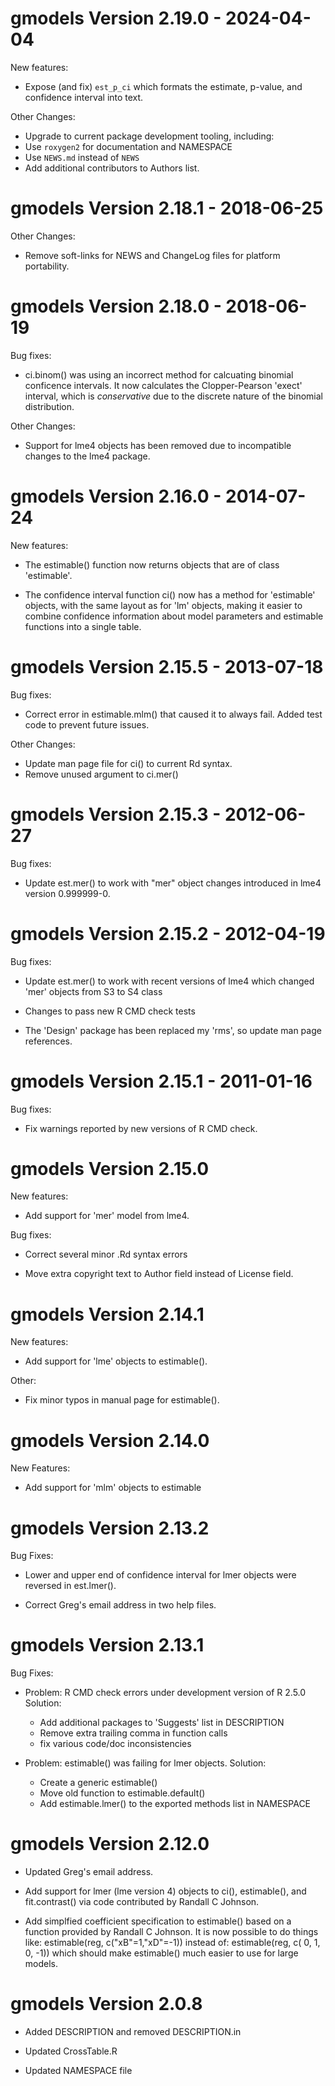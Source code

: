 # gmodels Version 2.19.0  - 2024-04-04

New features:
  - Expose (and fix) `est_p_ci` which formats the estimate, p-value, and confidence interval into text.

Other Changes:
  - Upgrade to current package development tooling, including:
  - Use `roxygen2` for documentation and NAMESPACE
  - Use `NEWS.md` instead of `NEWS`
  - Add additional contributors to Authors list.

# gmodels Version 2.18.1 - 2018-06-25

Other Changes:
  - Remove soft-links for NEWS and ChangeLog files for platform portability.

# gmodels Version 2.18.0 - 2018-06-19

Bug fixes:
  
  - ci.binom() was using an incorrect method for calcuating binomial
    conficence intervals.  It now calculates the Clopper-Pearson 'exect'
    interval, which is *conservative* due to the discrete nature of the
    binomial distribution.

Other Changes:
  
  - Support for lme4 objects has been removed due to incompatible
    changes to the lme4 package.

# gmodels Version 2.16.0 - 2014-07-24

New features:
  
  - The estimable() function now returns objects that are of class
    'estimable'.
  
  - The confidence interval function ci() now has a method for
    'estimable' objects, with the same layout as for 'lm' objects,
    making it easier to combine confidence information about model
    parameters and estimable functions into a single table.


# gmodels Version 2.15.5 - 2013-07-18

Bug fixes:

- Correct error in estimable.mlm() that caused it to always fail.  Added
  test code to prevent future issues.

Other Changes:

- Update man page file for ci() to current Rd syntax.
- Remove unused argument to ci.mer()


# gmodels Version 2.15.3 - 2012-06-27

Bug fixes:

- Update est.mer() to work with "mer" object changes introduced in
  lme4 version 0.999999-0.


# gmodels Version 2.15.2 - 2012-04-19

Bug fixes:

- Update est.mer() to work with recent versions of lme4  which changed
  'mer' objects from S3 to S4 class

- Changes to pass new R CMD check tests

- The 'Design' package has been replaced my 'rms', so update man page
  references.


# gmodels Version 2.15.1 - 2011-01-16

Bug fixes:

- Fix warnings reported by new versions of R CMD check.


# gmodels Version 2.15.0

New features:

- Add support for 'mer' model from lme4.

Bug fixes:

- Correct several minor .Rd syntax errors

- Move extra copyright text to Author field instead of License field.


# gmodels Version 2.14.1

New features:

- Add support for 'lme' objects to estimable().

Other:

- Fix minor typos in manual page for estimable().

# gmodels Version 2.14.0

New Features:

- Add support for 'mlm' objects to estimable

# gmodels Version 2.13.2

Bug Fixes:

- Lower and upper end of confidence interval for lmer objects were
  reversed in est.lmer().

- Correct Greg's email address in two help files.


# gmodels Version 2.13.1

Bug Fixes:

- Problem: R CMD check errors under development version of R 2.5.0
  Solution:
	- Add additional packages to 'Suggests' list in DESCRIPTION
	- Remove extra trailing comma in function calls
	- fix various code/doc inconsistencies

- Problem: estimable() was failing for lmer objects.
  Solution:
	- Create a generic estimable()
	- Move old function to estimable.default()
	- Add  estimable.lmer() to the exported methods list in NAMESPACE

# gmodels Version 2.12.0

- Updated Greg's email address.

- Add support for lmer (lme version 4) objects to ci(), estimable(),
  and fit.contrast() via code contributed by Randall C Johnson.

- Add simplfied coefficient specification to estimable() based on a
  function provided by Randall C Johnson.  It is now possible to do
  things like:
	estimable(reg, c("xB"=1,"xD"=-1))
  instead of:
        estimable(reg, c(    0,   1,	 0,   -1))
  which should make estimable() much easier to use for large models.

# gmodels Version 2.0.8

 - Added DESCRIPTION and removed DESCRIPTION.in

 - Updated CrossTable.R

 - Updated NAMESPACE file

